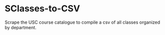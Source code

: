 # SClasses-to-CSV
Scrape the USC course catalogue to compile a csv of all classes organized by department.
